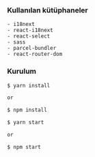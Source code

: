 ### Kullanılan kütüphaneler

```
- i18next
- react-i18next
- react-select
- sass
- parcel-bundler
- react-router-dom
```

### Kurulum

```sh
$ yarn install

or

$ npm install
```

```sh
$ yarn start

or

$ npm start
```
